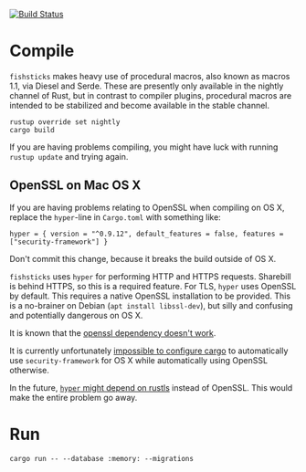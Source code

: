[![Build Status](https://travis-ci.org/revolverhuset/fishsticks.svg?branch=master)](https://travis-ci.org/revolverhuset/fishsticks)

Compile
=======
`fishsticks` makes heavy use of procedural macros, also known as macros 1.1,
via Diesel and Serde. These are presently only available in the nightly
channel of Rust, but in contrast to compiler plugins, procedural macros are
intended to be stabilized and become available in the stable channel.

    rustup override set nightly
    cargo build

If you are having problems compiling, you might have luck with running
`rustup update` and trying again.

OpenSSL on Mac OS X
-------------------
If you are having problems relating to OpenSSL when compiling on OS X, replace
the `hyper`-line in `Cargo.toml` with something like:

    hyper = { version = "^0.9.12", default_features = false, features = ["security-framework"] }

Don't commit this change, because it breaks the build outside of OS X.

`fishsticks` uses `hyper` for performing HTTP and HTTPS requests. Sharebill is
behind HTTPS, so this is a required feature. For TLS, `hyper` uses OpenSSL by
default. This requires a native OpenSSL installation to be provided. This is a
no-brainer on Debian (`apt install libssl-dev`), but silly and confusing and
potentially dangerous on OS X.

It is known that the [openssl dependency doesn't work](https://github.com/hyperium/hyper/issues/709).

It is currently unfortunately [impossible to configure cargo](https://github.com/rust-lang/cargo/issues/3195)
to automatically use `security-framework` for OS X while automatically using
OpenSSL otherwise.

In the future, [`hyper` might depend on rustls](https://github.com/hyperium/hyper/issues/956)
instead of OpenSSL. This would make the entire problem go away.

Run
===
    cargo run -- --database :memory: --migrations
